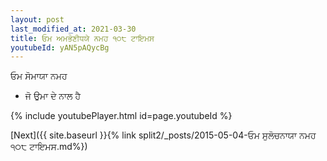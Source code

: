 ```yaml
---
layout: post
last_modified_at: 2021-03-30
title: ਓਮ ਅਮਭੋਣੀਧਯੇ ਨਮਹ ੧੦੮ ਟਾਇਮਸ
youtubeId: yAN5pAQycBg
---
```

 
 
 ਓਮ ਸੋਮਾਯਾ ਨਮਹ  
 
 -  ਜੋ ਉਮਾ ਦੇ ਨਾਲ ਹੈ 
 
  
 
  
 
 
 
 
 
 


{% include youtubePlayer.html id=page.youtubeId %}
 
[Next]({{ site.baseurl }}{% link  split2/_posts/2015-05-04-ਓਮ ਸੁਲੋਚਨਾਯਾ ਨਮਹ ੧੦੮ ਟਾਇਮਸ.md%})
 
